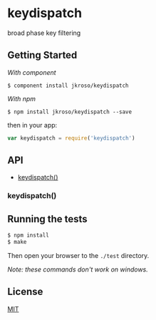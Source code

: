 
# keydispatch

  broad phase key filtering

## Getting Started

_With component_  

	$ component install jkroso/keydispatch

_With npm_  

	$ npm install jkroso/keydispatch --save

then in your app:

```js
var keydispatch = require('keydispatch')
```

## API

- [keydispatch()](#keydispatch)

### keydispatch()

## Running the tests

```bash
$ npm install
$ make
```
Then open your browser to the `./test` directory.

_Note: these commands don't work on windows._ 

## License 

[MIT](License)